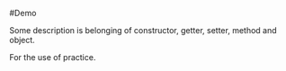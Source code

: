 #Demo

Some description is belonging of constructor, getter, setter, method and object.

For the use of practice.
